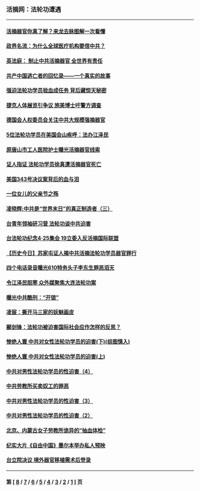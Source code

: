 ### 活摘网：法轮功遭遇
---
#### [活摘器官你真了解？来龙去脉图解一次看懂](../../pages/nf5881/n13013820.md?08010430) 
#### [政界名流：为什么全球医疗机构要信中共？](../../pages/nf5881/n11945479.md?08010430) 
#### [英法庭： 制止中共活摘器官 全世界有责任](../../pages/nf5881/n11330691.md?08010430) 
#### [共产中国逃亡者的回忆录——一个真实的故事](../../pages/nf5881/n10918649.md?08010430) 
#### [强迫法轮功学员验血成任务 背后藏惊天秘密](../../pages/nf5881/n4252384.md?08010430) 
#### [捷克人体展览引争议 旅美博士吁警方调查](../../pages/nf5881/n9429187.md?08010430) 
#### [德国会人权委员会关注中共大规模强摘器官](../../pages/nf5881/n8418950.md?08010430) 
#### [5位法轮功学员在美国会山疾呼：法办江泽民](../../pages/nf5881/n8101519.md?08010430) 
#### [原唐山市工人医院护士曝光活摘器官线索](../../pages/nf5881/n8076384.md?08010430) 
#### [证人指证 法轮功学员徐真遭活摘器官死亡](../../pages/nf5881/n8042467.md?08010430) 
#### [美国343号决议案背后的血与泪](../../pages/nf5881/n8020684.md?08010430) 
#### [一位女儿的父亲节之殇](../../pages/nf5881/n8014122.md?08010430) 
#### [凌晓辉:中共是“世界末日”的真正制造者（三）](../../pages/nf5881/n4210333.md?08010430) 
#### [台青年领袖研习营 法轮功谈中共迫害](../../pages/nf5881/n4141857.md?08010430) 
#### [台法轮功纪念4‧25集会 19立委入反活摘国际联盟](../../pages/nf5881/n4141821.md?08010430) 
#### [【历史今日】苏家屯证人揭中共活摘法轮功学员器官罪行](../../pages/nf5881/n4135912.md?08010430) 
#### [四个电话录音曝光610特务头子李东生罪恶滔天](../../pages/nf5881/n4040060.md?08010430) 
#### [令江泽民胆寒 众外媒聚焦大连法轮功案](../../pages/nf5881/n3932671.md?08010430) 
#### [曝光中共酷刑：“开锁”](../../pages/nf5881/n3889373.md?08010430) 
#### [凌宸：撕开马三家的妖魅画皮](../../pages/nf5881/n3849369.md?08010430) 
#### [郦剑锋：法轮功被迫害国际社会应作怎样的反思？](../../pages/nf5881/n3824560.md?08010430) 
#### [惨绝人寰 中共对女性法轮功学员的迫害(下)(组图慎入)](../../pages/nf5881/n3816285.md?08010430) 
#### [惨绝人寰 中共对女性法轮功学员的迫害(上)](../../pages/nf5881/n3815374.md?08010430) 
#### [中共对男性法轮功学员的性迫害（4）](../../pages/nf5881/n3769144.md?08010430) 
#### [中共劳教所买卖奴工的罪恶](../../pages/nf5881/n3769378.md?08010430) 
#### [中共对男性法轮功学员的性迫害（3）](../../pages/nf5881/n3768231.md?08010430) 
#### [中共对男性法轮功学员的性迫害（2）](../../pages/nf5881/n3767211.md?08010430) 
#### [北京、内蒙古女子劳教所诡异的“抽血体检”](../../pages/nf5881/n3753158.md?08010430) 
#### [纪实大片《自由中国》墨尔本举办私人预映](../../pages/nf5881/n3743337.md?08010430) 
#### [台立院决议 境外器官移植需术后登录](../../pages/nf5881/n3741520.md?08010430) 

---
#### 第 [ [8](./8.md?08010430) / [7](./7.md?08010430) / [6](./6.md?08010430) / [5](./5.md?08010430) / [4](./4.md?08010430) / [3](./3.md?08010430) / [2](./2.md?08010430) / [1](./1.md?08010430) ] 页
